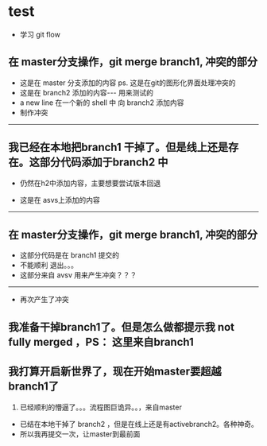 # test
- 学习 git flow
## 在 master分支操作，git merge branch1, 冲突的部分
-  这是在 master 分支添加的内容
ps. 这是在git的图形化界面处理冲突的
-  这是在 branch2 添加的内容--- 用来测试的
- a new line  在一个新的 shell 中 向 branch2 添加内容
-  制作冲突
_______



## 我已经在本地把branch1 干掉了。但是线上还是存在。这部分代码添加于branch2 中



- 仍然在h2中添加内容，主要想要尝试版本回退

- 这是在 asvs上添加的内容
------ 
## 在 master分支操作，git merge branch1, 冲突的部分
 
- 这部分代码是在 branch1 提交的
- 不能顺利 退出。。。
- 这部分来自 avsv 用来产生冲突？？？ 

-------
- 再次产生了冲突
## 我准备干掉branch1了。但是怎么做都提示我 not fully merged ，PS： 这里来自branch1

## 我打算开启新世界了，现在开始master要超越 branch1了

1. 已经顺利的懵逼了。。。流程图巨诡异。。，来自master

- 已结在本地干掉了 branch2 ，但是在线上还是有activebranch2。各种神奇。
- 所以我再提交一次，让master到最前面

